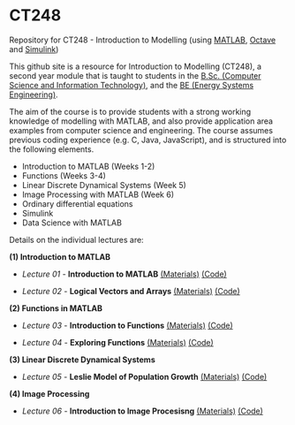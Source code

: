 # CT248
Repository for CT248 - Introduction to Modelling (using [MATLAB](https://uk.mathworks.com), [Octave](https://octave-online.net) and [Simulink](https://uk.mathworks.com/products/simulink.html))

This github site is a resource for Introduction to Modelling (CT248), a second year module that is taught to students in the  [B.Sc. (Computer Science and Information Technology)](http://www.nuigalway.ie/courses/undergraduate-courses/computer-science-and-information-technology.html), and the [BE (Energy Systems Engineering)](http://www.nuigalway.ie/courses/undergraduate-courses/energy-systems-engineering.html).

The aim of the course is to provide students with a strong working knowledge of modelling with MATLAB, and also provide application area examples from computer science and engineering. The course assumes previous coding experience (e.g. C, Java, JavaScript), and is structured into the following elements.

* Introduction to MATLAB (Weeks 1-2)
* Functions (Weeks 3-4)
* Linear Discrete Dynamical Systems (Week 5)
* Image Processing with MATLAB (Week 6)
* Ordinary differential equations 
* Simulink
* Data Science with MATLAB

Details on the individual lectures are:

__(1) Introduction to MATLAB__

* *Lecture 01* -  **Introduction to MATLAB** [(Materials)](https://github.com/JimDuggan/CT248/tree/master/Materials/Lectures/01%20Introduction)
[(Code)](https://github.com/JimDuggan/CT248/tree/master/Code/01%20Introduction)

* *Lecture 02* -  **Logical Vectors and Arrays**
[(Materials)](https://github.com/JimDuggan/CT248/tree/master/Materials/Lectures/02%20Arrays) [(Code)](https://github.com/JimDuggan/CT248/tree/master/Code/02%20Logical%20Vectors%20%26%20Arrays)

__(2) Functions in MATLAB__

* *Lecture 03* -  **Introduction to Functions** [(Materials)](https://github.com/JimDuggan/CT248/tree/master/Materials/Lectures/03%20Functions)
[(Code)](https://github.com/JimDuggan/CT248/tree/master/Code/03%20Functions)

* *Lecture 04* -  **Exploring Functions** [(Materials)](https://github.com/JimDuggan/CT248/tree/master/Materials/Lectures/04%20Function%20Examples)
[(Code)](https://github.com/JimDuggan/CT248/tree/master/Code/04%20Functions)


__(3) Linear Discrete Dynamical Systems__

* *Lecture 05* -  **Leslie Model of Population Growth** [(Materials)](https://github.com/JimDuggan/CT248/tree/master/Materials/Lectures/05%20Linear%20Systems)
[(Code)](https://github.com/JimDuggan/CT248/tree/master/Code/05%20Linear%20Dynamics)


__(4) Image Processing__

* *Lecture 06* -  **Introduction to Image Procesisng** [(Materials)](https://github.com/JimDuggan/CT248/tree/master/Materials/Lectures/06%20Image%20Processing)
[(Code)](https://github.com/JimDuggan/CT248/tree/master/Code/06%20Image%20Processing)


